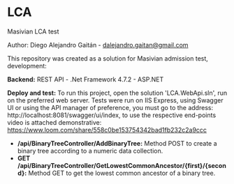 # LCA
Masivian LCA test

Author: Diego Alejandro Gaitán - dalejandro.gaitan@gmail.com

This repository was created as a solution for Masivian admission test, development:

<b>Backend:</b> REST API - .Net Framework 4.7.2 - ASP.NET

<b>Deploy and test:</b> To run this project, open the solution 'LCA.WebApi.sln', run on the preferred web server. Tests were run on IIS Express, using Swagger UI or using the API manager of preference, you must go to the address: http://localhost:8081/swagger/ui/index, to use the respective end-points video is attached demonstrative: https://www.loom.com/share/558c0be153754342bad1fb232c2a9ccc

* <b>/api/BinaryTreeController/AddBinaryTree:</b> Method POST to create a binary tree according to a numeric data collection.
* <b>GET /api/BinaryTreeController/GetLowestCommonAncestor/{first}/{second}:</b> Method GET to get the lowest common ancestor of a binary tree.
